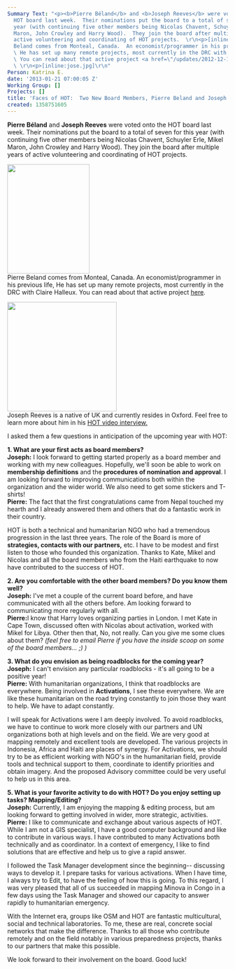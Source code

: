 ```yaml
---
Summary Text: "<p><b>Pierre Béland</b> and <b>Joseph Reeves</b> were voted onto the
  HOT board last week.  Their nominations put the board to a total of seven for this
  year (with continuing five other members being Nicolas Chavent, Schuyler Erle, Mikel
  Maron, John Crowley and Harry Wood).  They join the board after multiple years of
  active volunteering and coordinating of HOT projects.  \r\n<p>[inline:pierre-beland.png]\r\nPierre
  Beland comes from Monteal, Canada.  An economist/programmer in his previous life,
  \ He has set up many remote projects, most currently in the DRC with Claire Halleux.
  \ You can read about that active project <a href=\"/updates/2012-12-12_hot_activation_south_and_north_kivu_democratic_republic_of_congo\">here</a>.
  \ \r\n<p>[inline:jose.jpg]\r\n"
Person: Katrina E.
date: '2013-01-21 07:00:05 Z'
Working Group: []
Projects: []
title: 'Faces of HOT:  Two New Board Members, Pierre Beland and Joseph Reeves'
created: 1358751605
---
```

<p><strong>Pierre Béland</strong> and <strong>Joseph Reeves</strong> were voted onto the HOT board last week. Their nominations put the board to a total of seven for this year (with continuing five other members being Nicolas Chavent, Schuyler Erle, Mikel Maron, John Crowley and Harry Wood). They join the board after multiple years of active volunteering and coordinating of HOT projects.</p><p><img class="image-medium" title="Pierre Beland" src="/sites/default/files/styles/medium/public/pierre-beland_1.png?itok=jTDrSS_2" alt="" height="250" width="188"><br>Pierre Beland comes from Monteal, Canada. An economist/programmer in his previous life, He has set up many remote projects, most currently in the DRC with Claire Halleux. You can read about that active project <a href="/updates/2012-12-12_hot_activation_south_and_north_kivu_democratic_republic_of_congo">here</a>.</p><p><img class="image-medium" title="Joseph Reeves" src="/sites/default/files/styles/medium/public/jose_0_1.jpg?itok=RfrKneiK" alt="" height="250" width="250"><br>Joseph Reeves is a native of UK and currently resides in Oxford. Feel free to learn more about him in his <a href="/updates/2012-11-22_faces_of_hot_volunteer_joseph_reeves">HOT video interview.</a></p><p>I asked them a few questions in anticipation of the upcoming year with HOT:</p><p><strong> 1. What are your first acts as board members? </strong> <br><strong>Joseph:</strong> I look forward to getting started properly as a board member and working with my new colleagues. Hopefully, we'll soon be able to work on <strong>membership definitions</strong> and the <strong>procedures of nomination and approval</strong>. I am looking forward to improving communications both within the organization and the wider world. We also need to get some stickers and T-shirts! <br><strong>Pierre:</strong> The fact that the first congratulations came from Nepal touched my hearth and I already answered them and others that do a fantastic work in their country.</p><p>HOT is both a technical and humanitarian NGO who had a tremendous progression in the last three years. The role of the Board is more of <strong>strategies, contacts with our partners,</strong> etc. I have to be modest and first listen to those who founded this organization. Thanks to Kate, Mikel and Nicolas and all the board members who from the Haiti earthquake to now have contributed to the success of HOT.</p><p><strong>2. Are you comfortable with the other board members? Do you know them well?</strong> <br><strong>Joseph:</strong> I've met a couple of the current board before, and have communicated with all the others before. Am looking forward to communicating more regularly with all. <br><strong>Pierre:</strong>I know that Harry loves organizing parties in London. I met Kate in Cape Town, discussed often with Nicolas about activation, worked with Mikel for Libya. Other then that, No, not really. Can you give me some clues about them? <em>(feel free to email Pierre if you have the inside scoop on some of the board members... ;) )</em></p><p><strong>3. What do you envision as being roadblocks for the coming year? Joseph:</strong> I can't envision any particular roadblocks - it's all going to be a positive year! <strong><br>Pierre:</strong> With humanitarian organizations, I think that roadblocks are everywhere. Being involved in <strong>Activations</strong>, I see these everywhere. We are like these humanitarian on the road trying constantly to join those they want to help. We have to adapt constantly.</p><p>I will speak for Activations were I am deeply involved. To avoid roadblocks, we have to continue to work more closely with our partners and UN organizations both at high levels and on the field. We are very good at mapping remotely and excellent tools are developed. The various projects in Indonesia, Africa and Haiti are places of synergy. For Activations, we should try to be as efficient working with NGO's in the humanitarian field, provide tools and technical support to them, coordinate to identify priorities and obtain imagery. And the proposed Advisory committee could be very useful to help us in this area.</p><p><strong>5. What is your favorite activity to do with HOT? Do you enjoy setting up tasks? Mapping/Editing? <br>J</strong><strong>oseph:</strong> Currently, I am enjoying the mapping &amp; editing process, but am looking forward to getting involved in wider, more strategic, activities. <br><strong>Pierre:</strong> I like to communicate and exchange about various aspects of HOT. While I am not a GIS specialist, I have a good computer background and like to contribute in various ways. I have contributed to many Activations both technically and as coordinator. In a context of emergency, I like to find solutions that are effective and help us to give a rapid answer.</p><p>I followed the Task Manager development since the beginning-- discussing ways to develop it. I prepare tasks for various activations. When I have time, I always try to Edit, to have the feeling of how this is going. To this regard, I was very pleased that all of us succeeded in mapping Minova in Congo in a few days using the Task Manager and showed our capacity to answer rapidly to humanitarian emergency.</p><p>With the Internet era, groups like OSM and HOT are fantastic multicultural, social and technical laboratories. To me, these are real, concrete social networks that make the difference. Thanks to all those who contribute remotely and on the field notably in various preparedness projects, thanks to our partners that make this possible.</p><p>We look forward to their involvement on the board. Good luck!</p>
